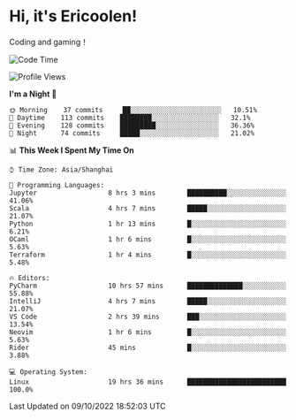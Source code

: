 # Hi, it's Ericoolen!
Coding and gaming！

<!--START_SECTION:waka-->
![Code Time](http://img.shields.io/badge/Code%20Time-430%20hrs%2059%20mins-blue)

![Profile Views](http://img.shields.io/badge/Profile%20Views-1-blue)

**I'm a Night 🦉** 

```text
🌞 Morning    37 commits     ██░░░░░░░░░░░░░░░░░░░░░░░   10.51% 
🌆 Daytime    113 commits    ████████░░░░░░░░░░░░░░░░░   32.1% 
🌃 Evening    128 commits    █████████░░░░░░░░░░░░░░░░   36.36% 
🌙 Night      74 commits     █████░░░░░░░░░░░░░░░░░░░░   21.02%

```


📊 **This Week I Spent My Time On** 

```text
⌚︎ Time Zone: Asia/Shanghai

💬 Programming Languages: 
Jupyter                  8 hrs 3 mins        ██████████░░░░░░░░░░░░░░░   41.06% 
Scala                    4 hrs 7 mins        █████░░░░░░░░░░░░░░░░░░░░   21.07% 
Python                   1 hr 13 mins        █░░░░░░░░░░░░░░░░░░░░░░░░   6.21% 
OCaml                    1 hr 6 mins         █░░░░░░░░░░░░░░░░░░░░░░░░   5.63% 
Terraform                1 hr 4 mins         █░░░░░░░░░░░░░░░░░░░░░░░░   5.48%

🔥 Editors: 
PyCharm                  10 hrs 57 mins      ██████████████░░░░░░░░░░░   55.88% 
IntelliJ                 4 hrs 7 mins        █████░░░░░░░░░░░░░░░░░░░░   21.07% 
VS Code                  2 hrs 39 mins       ███░░░░░░░░░░░░░░░░░░░░░░   13.54% 
Neovim                   1 hr 6 mins         █░░░░░░░░░░░░░░░░░░░░░░░░   5.63% 
Rider                    45 mins             █░░░░░░░░░░░░░░░░░░░░░░░░   3.88%

💻 Operating System: 
Linux                    19 hrs 36 mins      █████████████████████████   100.0%

```


 Last Updated on 09/10/2022 18:52:03 UTC
<!--END_SECTION:waka-->

